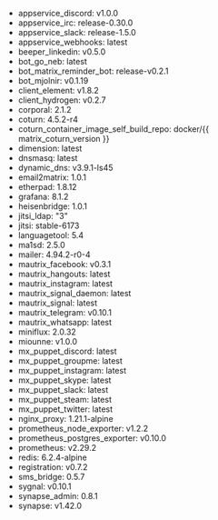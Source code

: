 * appservice_discord: v1.0.0
* appservice_irc: release-0.30.0
* appservice_slack: release-1.5.0
* appservice_webhooks: latest
* beeper_linkedin: v0.5.0
* bot_go_neb: latest
* bot_matrix_reminder_bot: release-v0.2.1
* bot_mjolnir: v0.1.19
* client_element: v1.8.2
* client_hydrogen: v0.2.7
* corporal: 2.1.2
* coturn: 4.5.2-r4
* coturn_container_image_self_build_repo: docker/{{ matrix_coturn_version }}
* dimension: latest
* dnsmasq: latest
* dynamic_dns: v3.9.1-ls45
* email2matrix: 1.0.1
* etherpad: 1.8.12
* grafana: 8.1.2
* heisenbridge: 1.0.1
* jitsi_ldap: "3"
* jitsi: stable-6173
* languagetool: 5.4
* ma1sd: 2.5.0
* mailer: 4.94.2-r0-4
* mautrix_facebook: v0.3.1
* mautrix_hangouts: latest
* mautrix_instagram: latest
* mautrix_signal_daemon: latest
* mautrix_signal: latest
* mautrix_telegram: v0.10.1
* mautrix_whatsapp: latest
* miniflux: 2.0.32
* miounne: v1.0.0
* mx_puppet_discord: latest
* mx_puppet_groupme: latest
* mx_puppet_instagram: latest
* mx_puppet_skype: latest
* mx_puppet_slack: latest
* mx_puppet_steam: latest
* mx_puppet_twitter: latest
* nginx_proxy: 1.21.1-alpine
* prometheus_node_exporter: v1.2.2
* prometheus_postgres_exporter: v0.10.0
* prometheus: v2.29.2
* redis: 6.2.4-alpine
* registration: v0.7.2
* sms_bridge: 0.5.7
* sygnal: v0.10.1
* synapse_admin: 0.8.1
* synapse: v1.42.0
